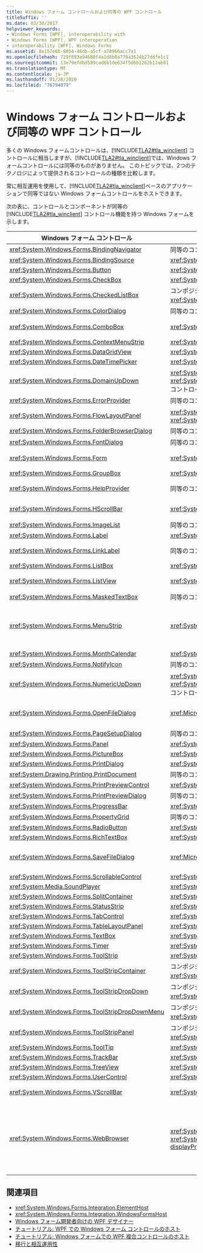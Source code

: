 ```yaml
---
title: Windows フォーム コントロールおよび同等の WPF コントロール
titleSuffix: ''
ms.date: 03/30/2017
helpviewer_keywords:
- Windows Forms [WPF], interoperability with
- Windows Forms [WPF], WPF interoperation
- interoperability [WPF], Windows Forms
ms.assetid: 8a157e6b-8054-46db-a5cf-a78966acc7a1
ms.openlocfilehash: 729f893a94688f4a1d8b0a770a3624b27ddfe1c1
ms.sourcegitcommit: 13e79efdbd589cad6b1de634f5d6b1262b12ab01
ms.translationtype: MT
ms.contentlocale: ja-JP
ms.lasthandoff: 01/28/2020
ms.locfileid: "76794079"
---
```

# <a name="windows-forms-controls-and-equivalent-wpf-controls"></a>Windows フォーム コントロールおよび同等の WPF コントロール
多くの Windows フォームコントロールは、[!INCLUDE[TLA2#tla_winclient](../../../../includes/tla2sharptla-winclient-md.md)] コントロールに相当しますが、[!INCLUDE[TLA2#tla_winclient](../../../../includes/tla2sharptla-winclient-md.md)]では、Windows フォームコントロールには同等のものがありません。 このトピックでは、2つのテクノロジによって提供されるコントロールの種類を比較します。  
  
 常に相互運用を使用して、[!INCLUDE[TLA2#tla_winclient](../../../../includes/tla2sharptla-winclient-md.md)]ベースのアプリケーションで同等ではない Windows フォームコントロールをホストできます。  
  
 次の表に、コントロールとコンポーネントが同等の [!INCLUDE[TLA2#tla_winclient](../../../../includes/tla2sharptla-winclient-md.md)] コントロール機能を持つ Windows フォームを示します。  
  
|Windows フォーム コントロール|WPF の同等のコントロール|コメント|  
|---------------------------|----------------------------|-------------|  
|<xref:System.Windows.Forms.BindingNavigator>|同等のコントロールはありません。||  
|<xref:System.Windows.Forms.BindingSource>|<xref:System.Windows.Data.CollectionViewSource>||  
|<xref:System.Windows.Forms.Button>|<xref:System.Windows.Controls.Button>||  
|<xref:System.Windows.Forms.CheckBox>|<xref:System.Windows.Controls.CheckBox>||  
|<xref:System.Windows.Forms.CheckedListBox>|コンポジションを使用して <xref:System.Windows.Controls.ListBox> します。||  
|<xref:System.Windows.Forms.ColorDialog>|同等のコントロールはありません。||  
|<xref:System.Windows.Forms.ComboBox>|<xref:System.Windows.Controls.ComboBox>|<xref:System.Windows.Controls.ComboBox> はオートコンプリートをサポートしていません。|  
|<xref:System.Windows.Forms.ContextMenuStrip>|<xref:System.Windows.Controls.ContextMenu>||  
|<xref:System.Windows.Forms.DataGridView>|<xref:System.Windows.Controls.DataGrid>||  
|<xref:System.Windows.Forms.DateTimePicker>|<xref:System.Windows.Controls.DatePicker>||  
|<xref:System.Windows.Forms.DomainUpDown>|<xref:System.Windows.Controls.TextBox> と2つの <xref:System.Windows.Controls.Primitives.RepeatButton> コントロール。||  
|<xref:System.Windows.Forms.ErrorProvider>|同等のコントロールはありません。||  
|<xref:System.Windows.Forms.FlowLayoutPanel>|<xref:System.Windows.Controls.WrapPanel> または <xref:System.Windows.Controls.StackPanel>||  
|<xref:System.Windows.Forms.FolderBrowserDialog>|同等のコントロールはありません。||  
|<xref:System.Windows.Forms.FontDialog>|同等のコントロールはありません。||  
|<xref:System.Windows.Forms.Form>|<xref:System.Windows.Window>|<xref:System.Windows.Window> は、子ウィンドウをサポートしていません。|  
|<xref:System.Windows.Forms.GroupBox>|<xref:System.Windows.Controls.GroupBox>||  
|<xref:System.Windows.Forms.HelpProvider>|同等のコントロールはありません。|F1 ヘルプはありません。 このヘルプは、ツールヒントで置き換えられました。|  
|<xref:System.Windows.Forms.HScrollBar>|<xref:System.Windows.Controls.Primitives.ScrollBar>|スクロールは、コンテナーコントロールに組み込まれています。|  
|<xref:System.Windows.Forms.ImageList>|同等のコントロールはありません。||  
|<xref:System.Windows.Forms.Label>|<xref:System.Windows.Controls.Label>||  
|<xref:System.Windows.Forms.LinkLabel>|同等のコントロールはありません。|<xref:System.Windows.Documents.Hyperlink> クラスを使用して、フローコンテンツ内のハイパーリンクをホストできます。|  
|<xref:System.Windows.Forms.ListBox>|<xref:System.Windows.Controls.ListBox>||  
|<xref:System.Windows.Forms.ListView>|<xref:System.Windows.Controls.ListView>|<xref:System.Windows.Controls.ListView> コントロールは、読み取り専用の詳細ビューを提供します。|  
|<xref:System.Windows.Forms.MaskedTextBox>|同等のコントロールはありません。||  
|<xref:System.Windows.Forms.MenuStrip>|<xref:System.Windows.Controls.Menu>|コントロールのスタイル設定を <xref:System.Windows.Controls.Menu> と、<xref:System.Windows.Forms.ToolStripProfessionalRenderer?displayProperty=nameWithType> クラスの動作と外観をおおよそ同じものにすることができます。|  
|<xref:System.Windows.Forms.MonthCalendar>|<xref:System.Windows.Controls.Calendar>||  
|<xref:System.Windows.Forms.NotifyIcon>|同等のコントロールはありません。||  
|<xref:System.Windows.Forms.NumericUpDown>|<xref:System.Windows.Controls.TextBox> と2つの <xref:System.Windows.Controls.Primitives.RepeatButton> コントロール。||  
|<xref:System.Windows.Forms.OpenFileDialog>|<xref:Microsoft.Win32.OpenFileDialog>|<xref:Microsoft.Win32.OpenFileDialog> クラスは、Win32 コントロールをラップする [!INCLUDE[TLA2#tla_winclient](../../../../includes/tla2sharptla-winclient-md.md)] ラッパーです。|  
|<xref:System.Windows.Forms.PageSetupDialog>|同等のコントロールはありません。||  
|<xref:System.Windows.Forms.Panel>|<xref:System.Windows.Controls.Canvas>||  
|<xref:System.Windows.Forms.PictureBox>|<xref:System.Windows.Controls.Image>||  
|<xref:System.Windows.Forms.PrintDialog>|<xref:System.Windows.Controls.PrintDialog>||  
|<xref:System.Drawing.Printing.PrintDocument>|同等のコントロールはありません。||  
|<xref:System.Windows.Forms.PrintPreviewControl>|<xref:System.Windows.Controls.DocumentViewer>||  
|<xref:System.Windows.Forms.PrintPreviewDialog>|同等のコントロールはありません。||  
|<xref:System.Windows.Forms.ProgressBar>|<xref:System.Windows.Controls.ProgressBar>||  
|<xref:System.Windows.Forms.PropertyGrid>|同等のコントロールはありません。||  
|<xref:System.Windows.Forms.RadioButton>|<xref:System.Windows.Controls.RadioButton>||  
|<xref:System.Windows.Forms.RichTextBox>|<xref:System.Windows.Controls.RichTextBox>||  
|<xref:System.Windows.Forms.SaveFileDialog>|<xref:Microsoft.Win32.SaveFileDialog>|<xref:Microsoft.Win32.SaveFileDialog> クラスは、Win32 コントロールをラップする [!INCLUDE[TLA2#tla_winclient](../../../../includes/tla2sharptla-winclient-md.md)] ラッパーです。|  
|<xref:System.Windows.Forms.ScrollableControl>|<xref:System.Windows.Controls.ScrollViewer>||  
|<xref:System.Media.SoundPlayer>|<xref:System.Windows.Media.MediaPlayer>||  
|<xref:System.Windows.Forms.SplitContainer>|<xref:System.Windows.Controls.GridSplitter>||  
|<xref:System.Windows.Forms.StatusStrip>|<xref:System.Windows.Controls.Primitives.StatusBar>||  
|<xref:System.Windows.Forms.TabControl>|<xref:System.Windows.Controls.TabControl>||  
|<xref:System.Windows.Forms.TableLayoutPanel>|<xref:System.Windows.Controls.Grid>||  
|<xref:System.Windows.Forms.TextBox>|<xref:System.Windows.Controls.TextBox>||  
|<xref:System.Windows.Forms.Timer>|<xref:System.Windows.Threading.DispatcherTimer>||  
|<xref:System.Windows.Forms.ToolStrip>|<xref:System.Windows.Controls.ToolBar>||  
|<xref:System.Windows.Forms.ToolStripContainer>|コンポジションを使用して <xref:System.Windows.Controls.ToolBar> します。||  
|<xref:System.Windows.Forms.ToolStripDropDown>|コンポジションを使用して <xref:System.Windows.Controls.ToolBar> します。||  
|<xref:System.Windows.Forms.ToolStripDropDownMenu>|コンポジションを使用して <xref:System.Windows.Controls.ToolBar> します。||  
|<xref:System.Windows.Forms.ToolStripPanel>|コンポジションを使用して <xref:System.Windows.Controls.ToolBar> します。||  
|<xref:System.Windows.Forms.ToolTip>|<xref:System.Windows.Controls.ToolTip>||  
|<xref:System.Windows.Forms.TrackBar>|<xref:System.Windows.Controls.Slider>||  
|<xref:System.Windows.Forms.TreeView>|<xref:System.Windows.Controls.TreeView>||  
|<xref:System.Windows.Forms.UserControl>|<xref:System.Windows.Controls.UserControl>||  
|<xref:System.Windows.Forms.VScrollBar>|<xref:System.Windows.Controls.Primitives.ScrollBar>|スクロールは、コンテナーコントロールに組み込まれています。|  
|<xref:System.Windows.Forms.WebBrowser>|<xref:System.Windows.Controls.Frame>、<xref:System.Windows.Controls.WebBrowser?displayProperty=nameWithType>|<xref:System.Windows.Controls.Frame> コントロールは、HTML ページをホストできます。<br /><br /> .NET Framework 3.5 SP1 以降では、<xref:System.Windows.Controls.WebBrowser?displayProperty=nameWithType> コントロールは HTML ページをホストし、<xref:System.Windows.Controls.Frame> コントロールもバックアップできます。|  
  
## <a name="see-also"></a>関連項目

- <xref:System.Windows.Forms.Integration.ElementHost>
- <xref:System.Windows.Forms.Integration.WindowsFormsHost>
- [Windows フォーム開発者向けの WPF デザイナー](https://docs.microsoft.com/previous-versions/visualstudio/visual-studio-2010/cc165605(v=vs.100))
- [チュートリアル: WPF での Windows フォーム コントロールのホスト](walkthrough-hosting-a-windows-forms-control-in-wpf.md)
- [チュートリアル: Windows フォームでの WPF 複合コントロールのホスト](walkthrough-hosting-a-wpf-composite-control-in-windows-forms.md)
- [移行と相互運用性](migration-and-interoperability.md)
